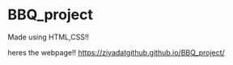 # BBQ_project
Made using HTML,CSS!!

heres the webpage!!
https://ziyadatgithub.github.io/BBQ_project/

